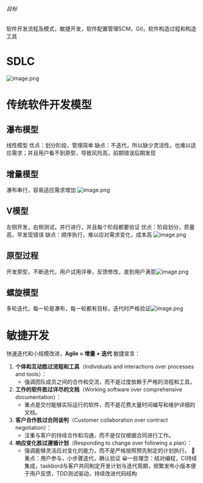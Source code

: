 ###### 目标
软件开发流程及模式，敏捷开发，软件配置管理SCM，Git，软件构造过程和构造工具
# SDLC
![image.png](https://s2.loli.net/2024/05/26/5YdSeJfrZwklayp.png)
# 传统软件开发模型
## 瀑布模型
线性模型
优点：划分阶段，管理简单
缺点：不迭代，所以缺少灵活性，也难以适应需求；并且用户看不到原型，导致风险高，前期错误后期发现
## 增量模型
瀑布串行，容易适应需求增加
![image.png](https://s2.loli.net/2024/05/26/85enyImTOWbNP7S.png)
## V模型
左侧开发，右侧测试，并行进行，并且每个阶段都要验证
优点：阶段划分，质量高，早发现错误
缺点：顺序执行，难以应对需求变化，成本高
![image.png](https://s2.loli.net/2024/05/26/pIdgzAxEXi3kJQO.png)
## 原型过程
开发原型，不断迭代，用户试用评审，反馈修改，直到用户满意![image.png](https://s2.loli.net/2024/05/26/6eKFw8vDQYRS2fm.png)
## 螺旋模型
多轮迭代，每一轮是瀑布，每一轮都有目标，迭代时严格验证![image.png](https://s2.loli.net/2024/05/26/LZm9DxgtYB6npyQ.png)
# 敏捷开发
快速迭代和小规模改进，**Agile = 增量 + 迭代**
敏捷宣言：
1. **个体和互动胜过流程和工具**（Individuals and interactions over processes and tools）：
    - 强调团队成员之间的合作和交流，而不是过度依赖于严格的流程和工具。
2. **工作的软件胜过详尽的文档**（Working software over comprehensive documentation）：
    - 重点是交付能够实际运行的软件，而不是花费大量时间编写和维护详细的文档。
3. **客户合作胜过合同谈判**（Customer collaboration over contract negotiation）：
    - 注重与客户的持续合作和沟通，而不是仅仅根据合同进行工作。
4. **响应变化胜过遵循计划**（Responding to change over following a plan）：
    - 强调能够灵活应对变化的能力，而不是严格按照预先制定的计划执行。
📕重点：用户参与，小步骤迭代，确认验证
😀一些理念：结对编程，CI持续集成，taskbord与客户共同制定开发计划与迭代周期，频繁发布小版本便于用户反馈，TDD测试驱动，持续改进代码结构
